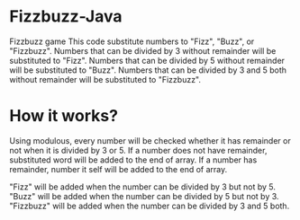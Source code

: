 # Fizzbuzz-Java
Fizzbuzz game
This code substitute numbers to "Fizz", "Buzz", or "Fizzbuzz".
Numbers that can be divided by 3 without remainder will be substituted to "Fizz".
Numbers that can be divided by 5 without remainder will be substituted to "Buzz".
Numbers that can be divided by 3 and 5 both without remainder will be substituted to "Fizzbuzz".

# How it works?
Using modulous, every number will be checked whether it has remainder or not when it is divided by 3 or 5.
If a number does not have remainder, substituted word will be added to the end of array.
If a number has remainder, number it self will be added to the end of array.

"Fizz" will be added when the number can be divided by 3 but not by 5.
"Buzz" will be added when the number can be divided by 5 but not by 3.
"Fizzbuzz" will be added when the number can be divided by 3 and 5 both.
